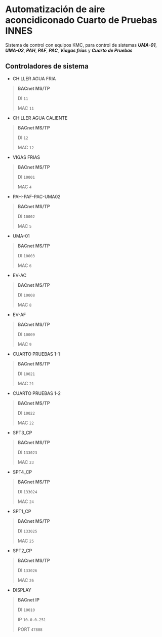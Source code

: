 # Automatización de aire aconcidiconado Cuarto de Pruebas INNES

Sistema de control con equipos KMC, para control de sistemas ***UMA-01***, ***UMA-02***, ***PAH***, ***PAF***, ***PAC***, ***Viagas frías*** y ***Cuarto de Pruebas***

## Controladores de sistema

- CHILLER AGUA FRIA

> **BACnet MS/TP**
>
> DI `11` 
>
> MAC `11` 

- CHILLER AGUA CALIENTE

> **BACnet MS/TP**
>
> DI `12` 
>
> MAC `12` 

- VIGAS FRIAS

> **BACnet MS/TP**
>
> DI `10001` 
>
> MAC `4`

- PAH-PAF-PAC-UMA02 

> **BACnet MS/TP**
>
> DI `10002` 
>
> MAC `5` 

- UMA-01 

> **BACnet MS/TP**
>
> DI `10003` 
>
> MAC `6`

- EV-AC 

> **BACnet MS/TP**
>
> DI `10008` 
>
> MAC `8`

- EV-AF

> **BACnet MS/TP**
>
> DI `10009` 
>
> MAC `9` 

- CUARTO PRUEBAS 1-1 

> **BACnet MS/TP**
>
> DI `10021` 
>
> MAC `21` 

- CUARTO PRUEBAS 1-2

> **BACnet MS/TP**
>
> DI `10022` 
>
> MAC `22`

- SPT3_CP

> **BACnet MS/TP**
>
> DI `133023` 
>
> MAC `23`

- SPT4_CP

> **BACnet MS/TP**
>
> DI `133024` 
>
> MAC `24`

- SPT1_CP

> **BACnet MS/TP**
>
> DI `133025` 
>
> MAC `25`

- SPT2_CP

> **BACnet MS/TP**
>
> DI `133026` 
>
> MAC `26`

- DISPLAY

> **BACnet IP**
>
> DI `10010` 
>
> IP `10.0.0.251`
>
> PORT `47808`
